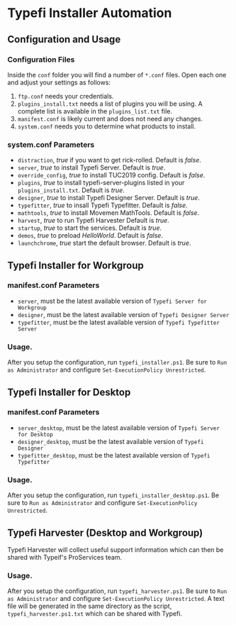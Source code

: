 # Typefi Installer Automation

## Configuration and Usage

### Configuration Files

Inside the `conf` folder you will find a number of `*.conf` files.  Open each one and adjust your settings as follows:

1. `ftp.conf` needs your credentials.
2. `plugins_install.txt` needs a list of plugins you will be using. A complete list is available in the `plugins_list.txt` file.
3. `manifest.conf` is likely current and does not need any changes.
4. `system.conf` needs you to determine what products to install.

### system.conf Parameters

* `distraction`, *true* if you want to get rick-rolled. Default is *false*.
* `server`, *true* to install Typefi Server. Default is *true*.
* `override_config`, *true* to install TUC2019 config. Default is *false*.
* `plugins`, *true* to install typefi-server-plugins listed in your `plugins_install.txt`. Default is *true*.
* `designer`, *true* to install Typefi Designer Server. Default is *true*.
* `typefitter`, *true* to insall Typefi Typefitter. Default is *false*.
* `mathtools`, *true* to install Movemen MathTools. Default is *false*.
* `harvest`, *true* to run Typefi Harvester Default is *true*.
* `startup`, *true* to start the services. Default is *true*.
* `demos`, *true* to preload _HelloWorld_.  Default is *false*.
* `launchchrome`, *true* start the default browser. Default is *true*.

## Typefi Installer for Workgroup

### manifest.conf Parameters

* `server`, must be the latest available version of `Typefi Server for Workgroup`
* `designer`, must be the latest available version of `Typefi Designer Server`
* `typefitter`, must be the latest available version of `Typefi Typefitter Server`

### Usage.

After you setup the configuration, run `typefi_installer.ps1`.  Be sure to `Run as Administrator` and configure `Set-ExecutionPolicy Unrestricted`.

## Typefi Installer for Desktop

### manifest.conf Parameters

* `server_desktop`, must be the latest available version of `Typefi Server for Desktop`
* `designer_desktop`, must be the latest available version of `Typefi Designer`
* `typefitter_desktop`, must be the latest available version of `Typefi Typefitter`

### Usage.

After you setup the configuration, run `typefi_installer_desktop.ps1`.  Be sure to `Run as Administrator` and configure `Set-ExecutionPolicy Unrestricted`.


## Typefi Harvester (Desktop and Workgroup)

Typefi Harvester will collect useful support information which can then be shared with Typeif's ProServices team.

### Usage.

After you setup the configuration, run `typefi_harvester.ps1`.  Be sure to `Run as Administrator` and configure `Set-ExecutionPolicy Unrestricted`.  A text file will be generated in the same directory as the script, `typefi_harvester.ps1.txt` which can be shared with Typefi.
